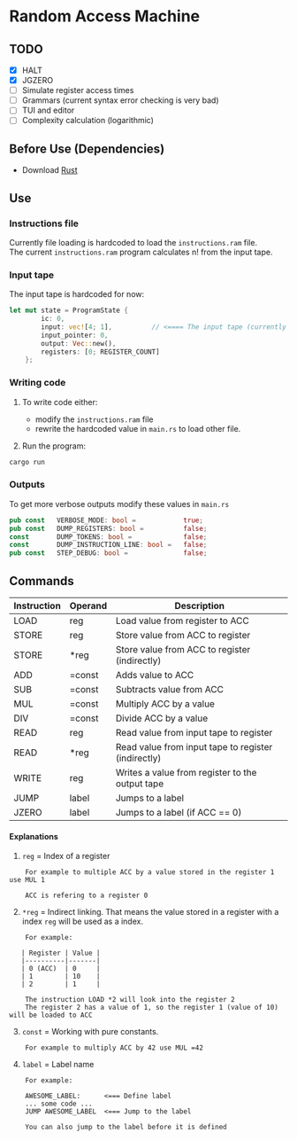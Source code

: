 # Random Access Machine

## TODO
* [x] HALT
* [x] JGZERO
* [ ] Simulate register access times
* [ ] Grammars (current syntax error checking is very bad)
* [ ] TUI and editor
* [ ] Complexity calculation (logarithmic)

## Before Use (Dependencies)
* Download [Rust](https://www.rust-lang.org/)

## Use

### Instructions file

Currently file loading is hardcoded to load the `instructions.ram` file. <br>
The current `instructions.ram` program calculates n! from the input tape.

### Input tape
The input tape is hardcoded for now:
```rust
let mut state = ProgramState {
        ic: 0,
        input: vec![4; 1],          // <==== The input tape (currently consist of one number 4)
        input_pointer: 0,
        output: Vec::new(),
        registers: [0; REGISTER_COUNT]
    };
```

### Writing code

1) To write code either:
    * modify the `instructions.ram` file
    * rewrite the hardcoded value in `main.rs` to load other file.

2) Run the program:
```bash
cargo run
```

### Outputs

To get more verbose outputs modify these values in `main.rs`
```rust
pub const   VERBOSE_MODE: bool =            true;
pub const   DUMP_REGISTERS: bool =          false;
const       DUMP_TOKENS: bool =             false;
const       DUMP_INSTRUCTION_LINE: bool =   false;
pub const   STEP_DEBUG: bool =              false;
```

## Commands

| Instruction | Operand | Description                                         |
|-------------|---------|-----------------------------------------------------|
| LOAD        | reg     | Load value from register to ACC                     |
| STORE       | reg     | Store value from ACC to register                    |
| STORE       | *reg    | Store value from ACC to register (indirectly)       |
| ADD         | =const  | Adds value to ACC                                   |
| SUB         | =const  | Subtracts value from ACC                            |
| MUL         | =const  | Multiply ACC by a value                             |
| DIV         | =const  | Divide ACC by a value                               |
| READ        | reg     | Read value from input tape to register              |
| READ        | *reg    | Read value from input tape to register (indirectly) |
| WRITE       | reg     | Writes a value from register to the output tape     |
| JUMP        | label   | Jumps to a label                                    |
| JZERO      | label   | Jumps to a label (if ACC == 0)                      |

#### Explanations
1) `reg` = Index of a register
```   
    For example to multiple ACC by a value stored in the register 1 use MUL 1
    
    ACC is refering to a register 0
```
2) `*reg` = Indirect linking. That means the value stored in a register with a index `reg` will be used as a index.
```
    For example:
   
   | Register | Value |
   |----------|-------|
   | 0 (ACC)  | 0     |
   | 1        | 10    |
   | 2        | 1     |
   
    The instruction LOAD *2 will look into the register 2
    The register 2 has a value of 1, so the register 1 (value of 10) will be loaded to ACC
```
3) `const` = Working with pure constants.
```    
    For example to multiply ACC by 42 use MUL =42
```
4) `label` = Label name
```
    For example:
    
    AWESOME_LABEL:      <=== Define label
    ... some code ...
    JUMP AWESOME_LABEL  <=== Jump to the label
    
    You can also jump to the label before it is defined
```